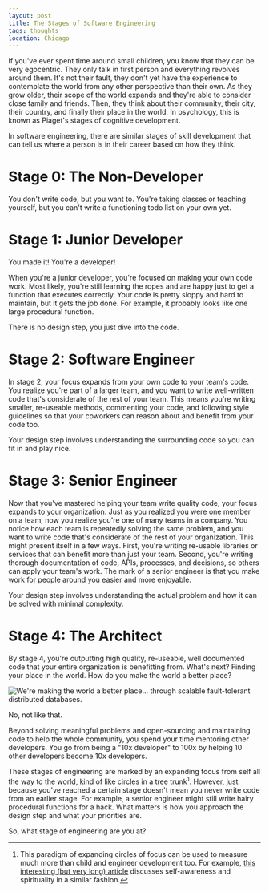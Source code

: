 ```yaml
---
layout: post
title: The Stages of Software Engineering
tags: thoughts
location: Chicago
---
```


If you've ever spent time around small children, you know that they can be very egocentric. They only talk in first person and everything revolves around them. It's not their fault, they don't yet have the experience to contemplate the world from any other perspective than their own. As they grow older, their scope of the world expands and they're able to consider close family and friends. Then, they think about their community, their city, their country, and finally their place in the world. In psychology, this is known as Piaget's stages of cognitive development.

In software engineering, there are similar stages of skill development that can tell us where a person is in their career based on how they think.

# Stage 0: The Non-Developer

You don't write code, but you want to. You're taking classes or teaching yourself, but you can't write a functioning todo list on your own yet.

# Stage 1: Junior Developer

You made it! You're a developer!

When you're a junior developer, you're focused on making your own code work. Most likely, you're still learning the ropes and are happy just to get a function that executes correctly. Your code is pretty sloppy and hard to maintain, but it gets the job done. For example, it probably looks like one large procedural function.

There is no design step, you just dive into the code.

# Stage 2: Software Engineer

In stage 2, your focus expands from your own code to your team's code. You realize you're part of a larger team, and you want to write well-written code that's considerate of the rest of your team. This means you're writing smaller, re-useable methods, commenting your code, and following style guidelines so that your coworkers can reason about and benefit from your code too.

Your design step involves understanding the surrounding code so you can fit in and play nice.

# Stage 3: Senior Engineer

Now that you've mastered helping your team write quality code, your focus expands to your organization. Just as you realized you were one member on a team, now you realize you're one of many teams in a company. You notice how each team is repeatedly solving the same problem, and you want to write code that's considerate of the rest of your organization. This might present itself in a few ways. First, you're writing re-usable libraries or services that can benefit more than just your team. Second, you're writing thorough documentation of code, APIs, processes, and decisions, so others can apply your team's work. The mark of a senior engineer is that you make work for people around you easier and more enjoyable.

Your design step involves understanding the actual problem and how it can be solved with minimal complexity.

# Stage 4: The Architect

By stage 4, you're outputting high quality, re-useable, well documented code that your entire organization is benefitting from. What's next? Finding your place in the world. How do you make the world a better place? 

![We're making the world a better place... through scalable fault-tolerant distributed databases.](http://heineventures.com/wp-content/uploads/2015/01/make-world-better-place-silicon-valley.gif)

<p class="caption">No, not like that.</p>

Beyond solving meaningful problems and open-sourcing and maintaining code to help the whole community, you spend your time mentoring other developers. You go from being a "10x developer" to 100x by helping 10 other developers become 10x developers. 

These stages of engineering are marked by an expanding focus from self all the way to the world, kind of like circles in a tree trunk[^1]. However, just because you've reached a certain stage doesn't mean you never write code from an earlier stage. For example, a senior engineer might still write hairy procedural functions for a hack. What matters is how you approach the design step and what your priorities are.

So, what stage of engineering are you at?

[^1]: This paradigm of expanding circles of focus can be used to measure much more than child and engineer development too. For example, [this interesting (but very long) article](http://waitbutwhy.com/2014/10/religion-for-the-nonreligious.html) discusses self-awareness and spirituality in a similar fashion.
